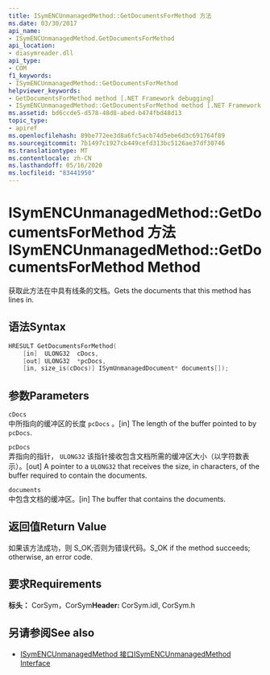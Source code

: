 ```yaml
---
title: ISymENCUnmanagedMethod::GetDocumentsForMethod 方法
ms.date: 03/30/2017
api_name:
- ISymENCUnmanagedMethod.GetDocumentsForMethod
api_location:
- diasymreader.dll
api_type:
- COM
f1_keywords:
- ISymENCUnmanagedMethod::GetDocumentsForMethod
helpviewer_keywords:
- GetDocumentsForMethod method [.NET Framework debugging]
- ISymENCUnmanagedMethod::GetDocumentsForMethod method [.NET Framework debugging]
ms.assetid: bd6ccde5-d578-48d8-abed-b474fbd48d13
topic_type:
- apiref
ms.openlocfilehash: 89be772ee3d8a6fc5acb74d5ebe6d3c691764f89
ms.sourcegitcommit: 7b1497c1927cb449cefd313bc5126ae37df30746
ms.translationtype: MT
ms.contentlocale: zh-CN
ms.lasthandoff: 05/16/2020
ms.locfileid: "83441950"
---
```

# <a name="isymencunmanagedmethodgetdocumentsformethod-method"></a><span data-ttu-id="511d9-102">ISymENCUnmanagedMethod::GetDocumentsForMethod 方法</span><span class="sxs-lookup"><span data-stu-id="511d9-102">ISymENCUnmanagedMethod::GetDocumentsForMethod Method</span></span>
<span data-ttu-id="511d9-103">获取此方法在中具有线条的文档。</span><span class="sxs-lookup"><span data-stu-id="511d9-103">Gets the documents that this method has lines in.</span></span>  
  
## <a name="syntax"></a><span data-ttu-id="511d9-104">语法</span><span class="sxs-lookup"><span data-stu-id="511d9-104">Syntax</span></span>  
  
```cpp  
HRESULT GetDocumentsForMethod(  
    [in]  ULONG32  cDocs,  
    [out] ULONG32  *pcDocs,
    [in, size_is(cDocs)] ISymUnmanagedDocument* documents[]);  
```  
  
## <a name="parameters"></a><span data-ttu-id="511d9-105">参数</span><span class="sxs-lookup"><span data-stu-id="511d9-105">Parameters</span></span>  
 `cDocs`  
 <span data-ttu-id="511d9-106">中所指向的缓冲区的长度 `pcDocs` 。</span><span class="sxs-lookup"><span data-stu-id="511d9-106">[in] The length of the buffer pointed to by `pcDocs`.</span></span>  
  
 `pcDocs`  
 <span data-ttu-id="511d9-107">弄指向的指针， `ULONG32` 该指针接收包含文档所需的缓冲区大小（以字符数表示）。</span><span class="sxs-lookup"><span data-stu-id="511d9-107">[out] A pointer to a `ULONG32` that receives the size, in characters, of the buffer required to contain the documents.</span></span>  
  
 `documents`  
 <span data-ttu-id="511d9-108">中包含文档的缓冲区。</span><span class="sxs-lookup"><span data-stu-id="511d9-108">[in] The buffer that contains the documents.</span></span>  
  
## <a name="return-value"></a><span data-ttu-id="511d9-109">返回值</span><span class="sxs-lookup"><span data-stu-id="511d9-109">Return Value</span></span>  
 <span data-ttu-id="511d9-110">如果该方法成功，则 S_OK;否则为错误代码。</span><span class="sxs-lookup"><span data-stu-id="511d9-110">S_OK if the method succeeds; otherwise, an error code.</span></span>  
  
## <a name="requirements"></a><span data-ttu-id="511d9-111">要求</span><span class="sxs-lookup"><span data-stu-id="511d9-111">Requirements</span></span>  
 <span data-ttu-id="511d9-112">**标头：** CorSym，CorSym</span><span class="sxs-lookup"><span data-stu-id="511d9-112">**Header:** CorSym.idl, CorSym.h</span></span>  
  
## <a name="see-also"></a><span data-ttu-id="511d9-113">另请参阅</span><span class="sxs-lookup"><span data-stu-id="511d9-113">See also</span></span>

- [<span data-ttu-id="511d9-114">ISymENCUnmanagedMethod 接口</span><span class="sxs-lookup"><span data-stu-id="511d9-114">ISymENCUnmanagedMethod Interface</span></span>](isymencunmanagedmethod-interface.md)
